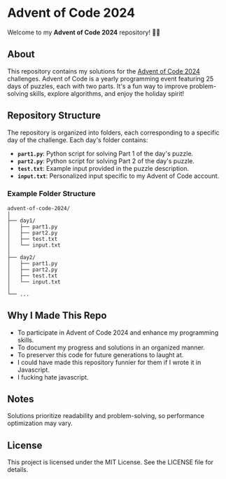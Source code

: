 # Advent of Code 2024

Welcome to my **Advent of Code 2024** repository! 🎄✨

## About

This repository contains my solutions for the [Advent of Code 2024](https://adventofcode.com/2024) challenges. Advent of Code is a yearly programming event featuring 25 days of puzzles, each with two parts. It's a fun way to improve problem-solving skills, explore algorithms, and enjoy the holiday spirit!

## Repository Structure

The repository is organized into folders, each corresponding to a specific day of the challenge. Each day's folder contains:

- **`part1.py`**: Python script for solving Part 1 of the day's puzzle.
- **`part2.py`**: Python script for solving Part 2 of the day's puzzle.
- **`test.txt`**: Example input provided in the puzzle description.
- **`input.txt`**: Personalized input specific to my Advent of Code account.

### Example Folder Structure

```plaintext
advent-of-code-2024/
│
├── day1/
│   ├── part1.py
│   ├── part2.py
│   ├── test.txt
│   └── input.txt
│
├── day2/
│   ├── part1.py
│   ├── part2.py
│   ├── test.txt
│   └── input.txt
│
└── ...
```

## Why I Made This Repo

- To participate in Advent of Code 2024 and enhance my programming skills.
- To document my progress and solutions in an organized manner.
- To preserver this code for future generations to laught at.
- I could have made this repository funnier for them if I wrote it in Javascript.
- I fucking hate javascript.

## Notes
Solutions prioritize readability and problem-solving, so performance optimization may vary.

## License
This project is licensed under the MIT License. See the LICENSE file for details.